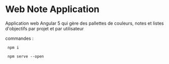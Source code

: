 
Web Note Application
========================

Application web Angular 5 qui gère des pallettes de couleurs, notes et listes d'objectifs par projet et par utilisateur


commandes :


```
 npm i

 npm serve --open 
```
